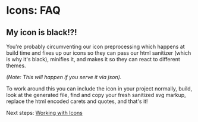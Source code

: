 
<a name="icons-faq"></a>
# Icons: FAQ

<a name="icons-faq-my-icon-is-black"></a>
## My icon is black!?!
You're probably circumventing our icon preprocessing which happens at build time and fixes up our icons so they can pass our html sanitizer (which is why it's black), minifies it, and makes it so they can react to different themes. 

*(Note: This will happen if you serve it via json).*

To work around this you can include the icon in your project normally, build, look at the generated file, find and copy your fresh sanitized svg markup, replace the html encoded carets and quotes, and that's it!

Next steps: [Working with Icons](portalfx-icons.md)
